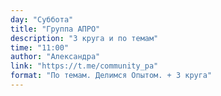 ```yaml
---
day: "Суббота"
title: "Группа АПРО"
description: "3 круга и по темам"
time: "11:00"
author: "Александра"
link: "https://t.me/community_pa"
format: "По темам. Делимся Опытом. + 3 круга"
---
```

